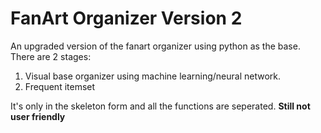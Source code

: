 # FanArt Organizer Version 2
 An upgraded version of the fanart organizer using python as the base.
 There are 2 stages:
 1) Visual base organizer using machine learning/neural network.
 2) Frequent itemset 

It's only in the skeleton form and all the functions are seperated. **Still not user friendly**
